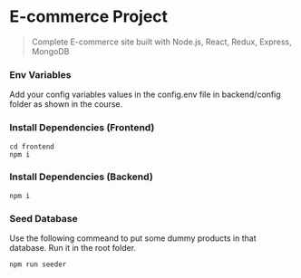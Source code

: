 # E-commerce Project

> Complete E-commerce site built with Node.js, React, Redux, Express, MongoDB

### Env Variables

Add your config variables values in the config.env file in backend/config folder as shown in the course.

### Install Dependencies (Frontend)

```
cd frontend
npm i
```

### Install Dependencies (Backend)

```
npm i
```

### Seed Database

Use the following commeand to put some dummy products in that database. Run it in the root folder.

```
npm run seeder
```
